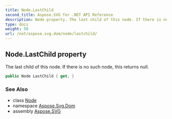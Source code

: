 ```yaml
---
title: Node.LastChild
second_title: Aspose.SVG for .NET API Reference
description: Node property. The last child of this node. If there is no such node this returns null
type: docs
weight: 50
url: /net/aspose.svg.dom/node/lastchild/
---
```

## Node.LastChild property

The last child of this node. If there is no such node, this returns null.

```csharp
public Node LastChild { get; }
```

### See Also

* class [Node](../)
* namespace [Aspose.Svg.Dom](../../node/)
* assembly [Aspose.SVG](../../../)
